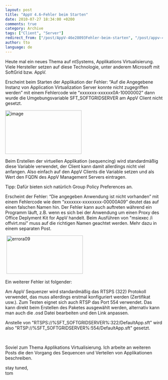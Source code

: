 ```yaml
---
layout: post
title: "AppV 4.6–Fehler beim Starten"
date: 2010-07-27 18:34:00 +0200
comments: true
category: Archive
tags: ["Client", "Server"]
redirect_from: ["/post/AppV-46e28093Fehler-beim-starten", "/post/appv-46e28093fehler-beim-starten"]
author: tto
language: de
---
```

<!-- more -->
<p>Heute mal ein neues Thema auf ntSystems, Applikations Virtualisierung. Viele Hersteller setzen auf diese Technologie, unter anderem Microsoft mit SoftGrid bzw. AppV.</p>
<p>Erscheint beim Starten der Applikation der Fehler: &ldquo;Auf die Angegebene Instanz von Application Virtualization Server konnte nicht zugegriffen werden&rdquo; mit einem Fehlercode wie &ldquo;xxxxxxx-xxxxxx0A-10000002&rdquo; dann wurde die Umgebungsvariable SFT_SOFTGRIDSERVER am AppV Client nicht gesetzt.</p>
<p><a href="/assets/archive/image_200.png"><img class="wlDisabledImage" style="border-right-width: 0px; margin: 0px 10px 0px 0px; display: inline; border-top-width: 0px; border-bottom-width: 0px; border-left-width: 0px" title="image" src="/assets/archive/image_thumb_198.png" border="0" alt="image" width="244" height="139" /></a></p>
<p>Beim Erstellen der virtuellen Applikation (sequencing) wird standardm&auml;&szlig;ig diese Variable verwendet, der Client kann damit allerdings nicht viel anfangen. Also einfach auf den AppV Clients die Variable setzen und als Wert den FQDN des AppV Management Servers eintragen.</p>
<p>Tipp: Daf&uuml;r bieten sich nat&uuml;rlich Group Policy Preferences an.</p>
<p>Erscheint der Fehler: &ldquo;Die angegeben Anwendung ist nicht vorhanden&rdquo; mit einem Fehlercode wie dem &ldquo;xxxxxxx-xxxxxxxx-00000A09&rdquo; deutet das auf einen falschen Namen hin. Der Fehler kann auch auftreten w&auml;hrend ein Programm l&auml;uft, z.B. wenn es sich bei der Anwendung um einen Proxy des Office Deplyment Kit for AppV handelt. Beim Ausf&uuml;hren von "msiexec /i offvirt.msi" muss auf die richtigen Namen geachtet werden. Mehr dazu in einem separaten Post.</p>
<p>&nbsp;<a href="/assets/archive/errora09.png"><img class="wlDisabledImage" style="border-bottom: 0px; border-left: 0px; margin: 0px 10px 0px 0px; display: inline; border-top: 0px; border-right: 0px" title="errora09" src="/assets/archive/errora09_thumb.png" border="0" alt="errora09" width="244" height="122" /></a></p>
<p>Ein weiterer Fehler ist folgender:</p>
<p>Am AppV Sequenzer wird standardm&auml;&szlig;ig das RTSPS (322) Protokoll verwendet, das muss allerdings erstmal konfiguriert werden (Zertifikat usw.). Zum Testen eignet sich auch RTSP das Port 554 verwendet. Das kann direkt beim Erstellen des Paketes ausgew&auml;hlt werden, alternativ kann man auch die .osd Datei bearbeiten und den Link anpassen.</p>
<p>Anstelle von "RTSPS://%SFT_SOFTGRIDSERVER%:322/DefaultApp.sft" wird also "RTSP://%SFT_SOFTGRIDSERVER%:554/DefaultApp.sft" gesetzt.</p>
<p>&nbsp;</p>
<p>Soviel zum Thema Applikations Virtualisierung. Ich arbeite an weiteren Posts die den Vorgang des Sequencen und Verteilen von Applikationen beschreiben.</p>
<p>stay tuned, <br />tom</p>

